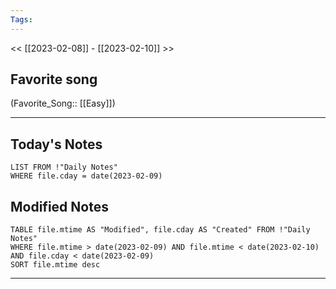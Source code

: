 ```yaml
---
Tags:
---
```

<< [[2023-02-08]] - [[2023-02-10]] >>
## Favorite song
(Favorite_Song:: [[Easy]])
___
## Today's Notes
```dataview
LIST FROM !"Daily Notes"
WHERE file.cday = date(2023-02-09)
```
## Modified Notes
```dataview
TABLE file.mtime AS "Modified", file.cday AS "Created" FROM !"Daily Notes" 
WHERE file.mtime > date(2023-02-09) AND file.mtime < date(2023-02-10) AND file.cday < date(2023-02-09)
SORT file.mtime desc
```
___
